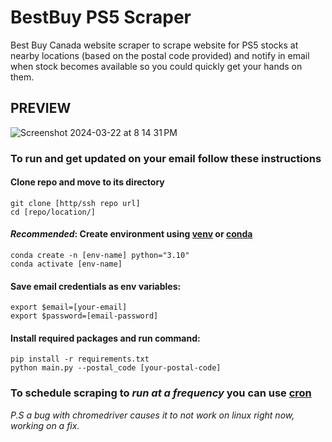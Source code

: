 # BestBuy PS5 Scraper



Best Buy Canada website scraper to scrape website for PS5 stocks at nearby locations (based on the postal code provided) and notify in email when stock becomes available so you could quickly get your hands on them.

## PREVIEW
![Screenshot 2024-03-22 at 8 14 31 PM](https://github.com/muneeb-ds/PS5-Scraper/assets/101942585/9b9fc210-ccab-4801-9384-3568c55e6d38)

### To run and get updated on your email follow these instructions

#### Clone repo and move to its directory
```
git clone [http/ssh repo url]
cd [repo/location/]
```

#### *Recommended*: Create environment using [venv](https://docs.python.org/3/library/venv.html) or [conda](https://conda.io/projects/conda/en/latest/user-guide/tasks/manage-environments.html)
```
conda create -n [env-name] python="3.10"
conda activate [env-name]
```

#### Save email credentials as env variables:
```
export $email=[your-email]
export $password=[email-password]
```
#### Install required packages and run command:
```
pip install -r requirements.txt
python main.py --postal_code [your-postal-code]
```

### To schedule scraping to *run at a frequency* you can use [cron](https://code.tutsplus.com/tutorials/scheduling-tasks-with-cron-jobs--net-8800)



*P.S a bug with chromedriver causes it to not work on linux right now, working on a fix.*
